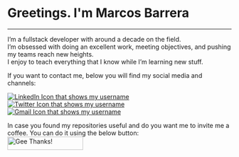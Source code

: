 # Greetings. I'm Marcos Barrera
---
I’m a fullstack developer with around a decade on the field.  
I’m obsessed with doing an excellent work, meeting objectives, and pushing my teams reach new heights.  
I enjoy to teach everything that I know while I’m learning new stuff.

If you want to contact me, below you will find my social media and channels:  

[![LinkedIn Icon that shows my username](https://user-images.githubusercontent.com/118499757/210700814-7280ea57-8993-47f1-b311-ff683dce3ae3.png "Markz7e on LinkedIn")](https://www.linkedin.com/in/mbarrera1/)
[![Twitter Icon that shows my username](https://user-images.githubusercontent.com/118499757/210700847-2d6981a0-646c-4eab-bd91-495c00af60a8.png "Markz7e on LinkedIn")](https://twitter.com/devmbarrera)
[![Gmail Icon that shows my username](https://user-images.githubusercontent.com/118499757/210700879-ae0d0ed2-cc8c-47b5-be7b-fbafb1c4bc95.png "Markz7e Gmail")](mailto:dev.mbarrera@gmail.com?subject=Hey%20there!&body=FYI)  

In case you found my repositories useful and do you want me to invite me a coffee. You can do it using the below button:  
<a href="https://www.buymeacoffee.com/dev.mbarrer" target="_blank"><img src="https://cdn.buymeacoffee.com/buttons/default-red.png" alt="Gee Thanks!" height="30" width="170"></a>